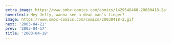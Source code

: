```yaml
---
extra_image: https://www.smbc-comics.com/comics/1429548468-20030418-2after.png
hovertext: Hey Jeffy, wanna see a dead man's finger?
image: https://www.smbc-comics.com/comics/20030418-2.gif
next: '2003-04-21'
prev: '2003-04-17'
title: '2003-04-18'
---
```

